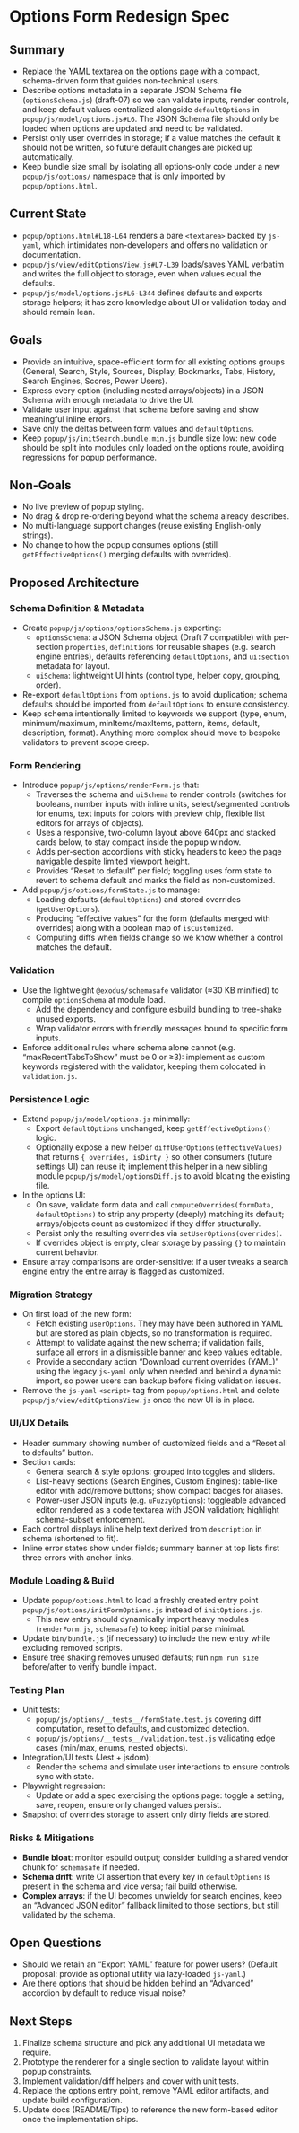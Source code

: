 # Options Form Redesign Spec

## Summary

- Replace the YAML textarea on the options page with a compact, schema-driven form that guides non-technical users.
- Describe options metadata in a separate JSON Schema file (`optionsSchema.js`) (draft-07) so we can validate inputs, render controls, and keep default values centralized alongside `defaultOptions` in `popup/js/model/options.js#L6`. The JSON Schema file should only be loaded when options are updated and need to be validated.
- Persist only user overrides in storage; if a value matches the default it should not be written, so future default changes are picked up automatically.
- Keep bundle size small by isolating all options-only code under a new `popup/js/options/` namespace that is only imported by `popup/options.html`.

## Current State

- `popup/options.html#L18-L64` renders a bare `<textarea>` backed by `js-yaml`, which intimidates non-developers and offers no validation or documentation.
- `popup/js/view/editOptionsView.js#L7-L39` loads/saves YAML verbatim and writes the full object to storage, even when values equal the defaults.
- `popup/js/model/options.js#L6-L344` defines defaults and exports storage helpers; it has zero knowledge about UI or validation today and should remain lean.

## Goals

- Provide an intuitive, space-efficient form for all existing options groups (General, Search, Style, Sources, Display, Bookmarks, Tabs, History, Search Engines, Scores, Power Users).
- Express every option (including nested arrays/objects) in a JSON Schema with enough metadata to drive the UI.
- Validate user input against that schema before saving and show meaningful inline errors.
- Save only the deltas between form values and `defaultOptions`.
- Keep `popup/js/initSearch.bundle.min.js` bundle size low: new code should be split into modules only loaded on the options route, avoiding regressions for popup performance.

## Non-Goals

- No live preview of popup styling.
- No drag & drop re-ordering beyond what the schema already describes.
- No multi-language support changes (reuse existing English-only strings).
- No change to how the popup consumes options (still `getEffectiveOptions()` merging defaults with overrides).

## Proposed Architecture

### Schema Definition & Metadata

- Create `popup/js/options/optionsSchema.js` exporting:
  - `optionsSchema`: a JSON Schema object (Draft 7 compatible) with per-section `properties`, `definitions` for reusable shapes (e.g. search engine entries), defaults referencing `defaultOptions`, and `ui:section` metadata for layout.
  - `uiSchema`: lightweight UI hints (control type, helper copy, grouping, order).
- Re-export `defaultOptions` from `options.js` to avoid duplication; schema defaults should be imported from `defaultOptions` to ensure consistency.
- Keep schema intentionally limited to keywords we support (type, enum, minimum/maximum, minItems/maxItems, pattern, items, default, description, format). Anything more complex should move to bespoke validators to prevent scope creep.

### Form Rendering

- Introduce `popup/js/options/renderForm.js` that:
  - Traverses the schema and `uiSchema` to render controls (switches for booleans, number inputs with inline units, select/segmented controls for enums, text inputs for colors with preview chip, flexible list editors for arrays of objects).
  - Uses a responsive, two-column layout above 640px and stacked cards below, to stay compact inside the popup window.
  - Adds per-section accordions with sticky headers to keep the page navigable despite limited viewport height.
  - Provides “Reset to default” per field; toggling uses form state to revert to schema default and marks the field as non-customized.
- Add `popup/js/options/formState.js` to manage:
  - Loading defaults (`defaultOptions`) and stored overrides (`getUserOptions`).
  - Producing “effective values” for the form (defaults merged with overrides) along with a boolean map of `isCustomized`.
  - Computing diffs when fields change so we know whether a control matches the default.

### Validation

- Use the lightweight `@exodus/schemasafe` validator (≈30 KB minified) to compile `optionsSchema` at module load.
  - Add the dependency and configure esbuild bundling to tree-shake unused exports.
  - Wrap validator errors with friendly messages bound to specific form inputs.
- Enforce additional rules where schema alone cannot (e.g. “maxRecentTabsToShow” must be 0 or ≥3): implement as custom keywords registered with the validator, keeping them colocated in `validation.js`.

### Persistence Logic

- Extend `popup/js/model/options.js` minimally:
  - Export `defaultOptions` unchanged, keep `getEffectiveOptions()` logic.
  - Optionally expose a new helper `diffUserOptions(effectiveValues)` that returns `{ overrides, isDirty }` so other consumers (future settings UI) can reuse it; implement this helper in a new sibling module `popup/js/model/optionsDiff.js` to avoid bloating the existing file.
- In the options UI:
  - On save, validate form data and call `computeOverrides(formData, defaultOptions)` to strip any property (deeply) matching its default; arrays/objects count as customized if they differ structurally.
  - Persist only the resulting overrides via `setUserOptions(overrides)`.
  - If overrides object is empty, clear storage by passing `{}` to maintain current behavior.
- Ensure array comparisons are order-sensitive: if a user tweaks a search engine entry the entire array is flagged as customized.

### Migration Strategy

- On first load of the new form:
  - Fetch existing `userOptions`. They may have been authored in YAML but are stored as plain objects, so no transformation is required.
  - Attempt to validate against the new schema; if validation fails, surface all errors in a dismissible banner and keep values editable.
  - Provide a secondary action “Download current overrides (YAML)” using the legacy `js-yaml` only when needed and behind a dynamic import, so power users can backup before fixing validation issues.
- Remove the `js-yaml` `<script>` tag from `popup/options.html` and delete `popup/js/view/editOptionsView.js` once the new UI is in place.

### UI/UX Details

- Header summary showing number of customized fields and a “Reset all to defaults” button.
- Section cards:
  - General search & style options: grouped into toggles and sliders.
  - List-heavy sections (Search Engines, Custom Engines): table-like editor with add/remove buttons; show compact badges for aliases.
  - Power-user JSON inputs (e.g. `uFuzzyOptions`): toggleable advanced editor rendered as a code textarea with JSON validation; highlight schema-subset enforcement.
- Each control displays inline help text derived from `description` in schema (shortened to fit).
- Inline error states show under fields; summary banner at top lists first three errors with anchor links.

### Module Loading & Build

- Update `popup/options.html` to load a freshly created entry point `popup/js/options/initFormOptions.js` instead of `initOptions.js`.
  - This new entry should dynamically import heavy modules (`renderForm.js`, `schemasafe`) to keep initial parse minimal.
- Update `bin/bundle.js` (if necessary) to include the new entry while excluding removed scripts.
- Ensure tree shaking removes unused defaults; run `npm run size` before/after to verify bundle impact.

### Testing Plan

- Unit tests:
  - `popup/js/options/__tests__/formState.test.js` covering diff computation, reset to defaults, and customized detection.
  - `popup/js/options/__tests__/validation.test.js` validating edge cases (min/max, enums, nested objects).
- Integration/UI tests (Jest + jsdom):
  - Render the schema and simulate user interactions to ensure controls sync with state.
- Playwright regression:
  - Update or add a spec exercising the options page: toggle a setting, save, reopen, ensure only changed values persist.
- Snapshot of overrides storage to assert only dirty fields are stored.

### Risks & Mitigations

- **Bundle bloat**: monitor esbuild output; consider building a shared vendor chunk for `schemasafe` if needed.
- **Schema drift**: write CI assertion that every key in `defaultOptions` is present in the schema and vice versa; fail build otherwise.
- **Complex arrays**: if the UI becomes unwieldy for search engines, keep an “Advanced JSON editor” fallback limited to those sections, but still validated by the schema.

## Open Questions

- Should we retain an “Export YAML” feature for power users? (Default proposal: provide as optional utility via lazy-loaded `js-yaml`.)
- Are there options that should be hidden behind an “Advanced” accordion by default to reduce visual noise?

## Next Steps

1. Finalize schema structure and pick any additional UI metadata we require.
2. Prototype the renderer for a single section to validate layout within popup constraints.
3. Implement validation/diff helpers and cover with unit tests.
4. Replace the options entry point, remove YAML editor artifacts, and update build configuration.
5. Update docs (README/Tips) to reference the new form-based editor once the implementation ships.
